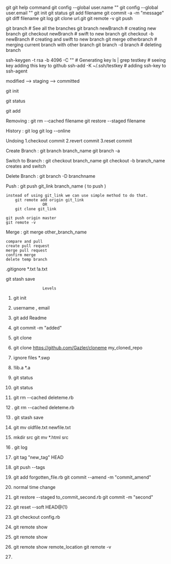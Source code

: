 git
git help command
git config --global user.name ""
git config --global user.email  ""
git init
git status
git add filename
git commit -a -m "message"
git diff filename
git log
git clone url.git
git remote -v
git push

git branch 					# See all the branches
git branch newBranch 		# creating new branch
git checkout newBranch 		# swift to new branch
git checkout -b newBranch 	# creating and swift to new branch
git merge otherbranch		# merging current branch with other branch
git branch -d branch 		# deleting branch



ssh-keygen -t rsa -b 4096 -C "<email>"    	# Generating key
ls | grep testkey  											# seeing key
adding this key to github
ssh-add -K ~/.ssh/testkey  									# adding ssh-key to ssh-agent










modified --> staging --> committed

git init

git status

git add

Removing :
git rm --cached filename
git restore --staged filename

History :
git log
git log --online

Undoing
1.checkout commit
2.revert commit
3.reset commit

Create Branch :
git branch branch_name
git branch -a

Switch to Branch :
git checkout branch_name
git checkout -b branch_name    creates and switch

Delete Branch :
git branch -D branchname

Push :
git push git_link branch_name ( to push )

	instead of using git_link we can use simple method to do that.
		git remote add origin git_link
					OR
		git clone git_link
		
	git push origin master 
	git remote -v

Merge :
git merge other_branch_name

	compare and pull
	create pull request
	merge pull request
	confirm merge
	delete temp branch


.gitignore
*.txt
!a.txt


git stash save












					Levels

1. git init

2. username , email

3. git add Readme

4. git commit -m "added"

5. git clone

6. git clone https://github.com/Gazler/cloneme my_cloned_repo

7. ignore files    *.swp

8. !lib.a   *.a

9. git status

10. git status

11. git rm --cached deleteme.rb

12 . git rm --cached deleteme.rb

13 . git stash save

14. git mv oldfile.txt newfile.txt

15. mkdir src
    git mv *.html src

16 . git log

17. git tag "new_tag" HEAD

18. git push --tags

19. git add forgotten_file.rb
    git commit --amend -m "commit_amend"

20. normal time change

21. git restore --staged to_commit_second.rb
    git commit -m "second"

22. git reset --soft HEAD@{1}

23. git checkout config.rb

23. git remote show

24. git remote show

25. git remote show remote_location
    git remote -v

26. 